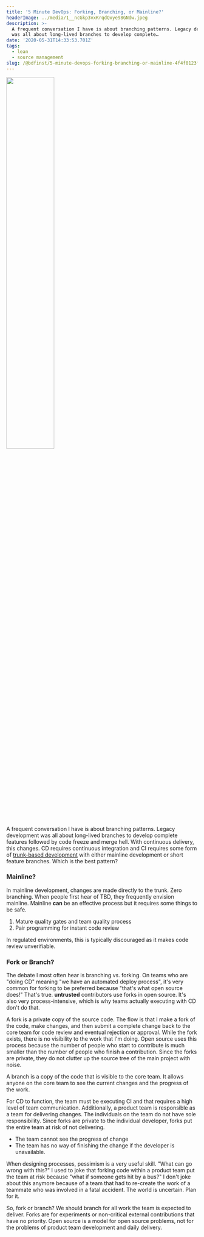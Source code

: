 ```yaml
---
title: '5 Minute DevOps: Forking, Branching, or Mainline?'
headerImage: ../media/1__ncGkp3vxKrqdQxye98GNdw.jpeg
description: >-
  A frequent conversation I have is about branching patterns. Legacy development
  was all about long-lived branches to develop complete…
date: '2020-05-31T14:33:53.701Z'
tags: 
  - lean
  - source management
slug: /@bdfinst/5-minute-devops-forking-branching-or-mainline-4f4f0123fad4
---
```


<img src="../media/1__ncGkp3vxKrqdQxye98GNdw.jpeg" width="50%"></img>

A frequent conversation I have is about branching patterns. Legacy development was all about long-lived branches to develop complete features followed by code freeze and merge hell. With continuous delivery, this changes. CD requires continuous integration and CI requires some form of [trunk-based development](https://trunkbaseddevelopment.com/) with either mainline development or short feature branches. Which is the best pattern?

### Mainline?

In mainline development, changes are made directly to the trunk. Zero branching. When people first hear of TBD, they frequently envision mainline. Mainline **can** be an effective process but it requires some things to be safe.

1. Mature quality gates and team quality process
2. Pair programming for instant code review

In regulated environments, this is typically discouraged as it makes code review unverifiable.

### Fork or Branch?

The debate I most often hear is branching vs. forking. On teams who are "doing CD" meaning "we have an automated deploy process", it's very common for forking to be preferred because "that's what open source does!" That's true. **untrusted** contributors use forks in open source. It's also very process-intensive, which is why teams actually executing with CD don't do that.

A fork is a private copy of the source code. The flow is that I make a fork of the code, make changes, and then submit a complete change back to the core team for code review and eventual rejection or approval. While the fork exists, there is no visibility to the work that I'm doing. Open source uses this process because the number of people who start to contribute is much smaller than the number of people who finish a contribution. Since the forks are private, they do not clutter up the source tree of the main project with noise.

A branch is a copy of the code that is visible to the core team. It allows anyone on the core team to see the current changes and the progress of the work.

For CD to function, the team must be executing CI and that requires a high level of team communication. Additionally, a product team is responsible as a team for delivering changes. The individuals on the team do not have sole responsibility. Since forks are private to the individual developer, forks put the entire team at risk of not delivering.

* The team cannot see the progress of change
* The team has no way of finishing the change if the developer is unavailable.

When designing processes, pessimism is a very useful skill. "What can go wrong with this?" I used to joke that forking code within a product team put the team at risk because "what if someone gets hit by a bus?" I don't joke about this anymore because of a team that had to re-create the work of a teammate who was involved in a fatal accident. The world is uncertain. Plan for it.

So, fork or branch? We should branch for all work the team is expected to deliver. Forks are for experiments or non-critical external contributions that have no priority. Open source is a model for open source problems, not for the problems of product team development and daily delivery.
